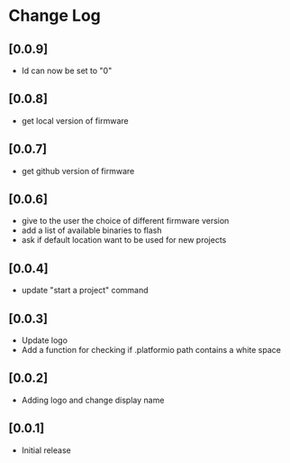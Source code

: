 # Change Log

## [0.0.9]

- Id can now be set to "0"

## [0.0.8]

- get local version of firmware

## [0.0.7]

- get github version of firmware

## [0.0.6]

- give to the user the choice of different firmware version
- add a list of available binaries to flash
- ask if default location want to be used for new projects

## [0.0.4]

- update "start a project" command

## [0.0.3]

- Update logo
- Add a function for checking if .platformio path contains a white space

## [0.0.2]

- Adding logo and change display name

## [0.0.1]

- Initial release

